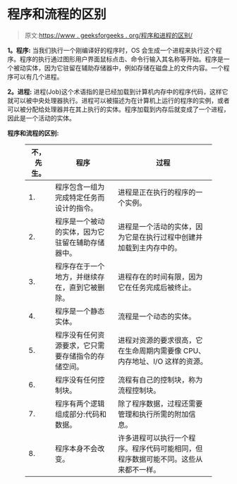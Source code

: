 # 程序和流程的区别

> 原文:[https://www . geeksforgeeks . org/程序和进程的区别/](https://www.geeksforgeeks.org/difference-between-program-and-process/)

**1。程序:**
当我们执行一个刚编译好的程序时，OS 会生成一个进程来执行这个程序。程序的执行通过图形用户界面鼠标点击、命令行输入其名称等开始。程序是一个被动实体，因为它驻留在辅助存储器中，例如存储在磁盘上的文件内容。一个程序可以有几个进程。

**2。进程:**
进程(Job)这个术语指的是已经加载到计算机内存中的程序代码，这样它就可以被中央处理器执行。进程可以被描述为在计算机上运行的程序的实例，或者可以被分配给处理器并在其上执行的实体。程序加载到内存后就变成了一个进程，因此是一个活动的实体。

**程序和流程的区别:**

<figure class="table">

| 不，先生。 | 程序 | 过程 |
| --- | --- | --- |
| 1. | 程序包含一组为完成特定任务而设计的指令。 | 进程是正在执行的程序的一个实例。 |
| 2. | 程序是一个被动的实体，因为它驻留在辅助存储器中。 | 进程是一个活动的实体，因为它是在执行过程中创建并加载到主内存中的。 |
| 3. | 程序存在于一个地方，并继续存在，直到它被删除。 | 进程存在的时间有限，因为它在任务完成后被终止。 |
| 4. | 程序是一个静态实体。 | 流程是一个动态的实体。 |
| 5. | 程序没有任何资源要求，它只需要存储指令的存储空间。 | 进程对资源的要求很高，它在生命周期内需要像 CPU、内存地址、I/O 这样的资源。 |
| 6. | 程序没有任何控制块。 | 流程有自己的控制块，称为流程控制块。 |
| 7. | 程序有两个逻辑组成部分:代码和数据。 | 除了程序数据，过程还需要管理和执行所需的附加信息。 |
| 8. | 程序本身不会改变。 | 许多进程可以执行一个程序。程序代码可能相同，但程序数据可能不同。这些从来都不一样。 |

</figure>